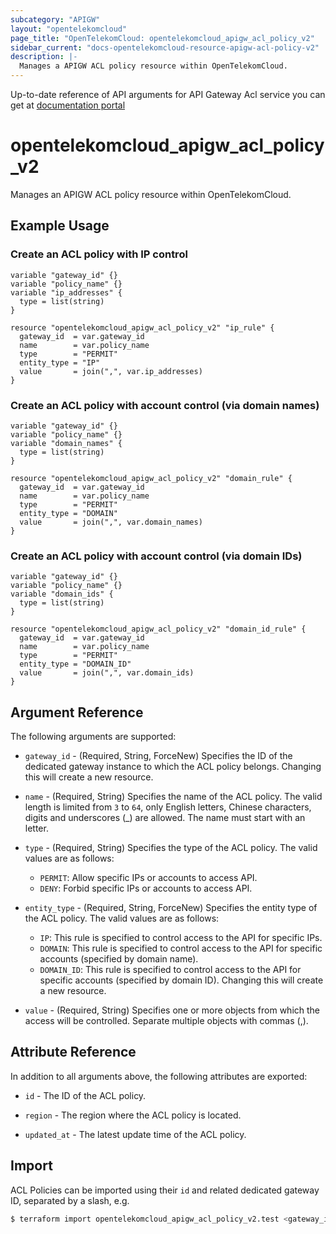 ```yaml
---
subcategory: "APIGW"
layout: "opentelekomcloud"
page_title: "OpenTelekomCloud: opentelekomcloud_apigw_acl_policy_v2"
sidebar_current: "docs-opentelekomcloud-resource-apigw-acl-policy-v2"
description: |-
  Manages a APIGW ACL policy resource within OpenTelekomCloud.
---
```


Up-to-date reference of API arguments for API Gateway Acl service you can get at
[documentation portal](https://docs.otc.t-systems.com/api-gateway/api-ref/dedicated_gateway_apis_v2/access_control_policy_management/index.html)

# opentelekomcloud_apigw_acl_policy_v2

Manages an APIGW ACL policy resource within OpenTelekomCloud.

## Example Usage

### Create an ACL policy with IP control

```hcl
variable "gateway_id" {}
variable "policy_name" {}
variable "ip_addresses" {
  type = list(string)
}

resource "opentelekomcloud_apigw_acl_policy_v2" "ip_rule" {
  gateway_id  = var.gateway_id
  name        = var.policy_name
  type        = "PERMIT"
  entity_type = "IP"
  value       = join(",", var.ip_addresses)
}
```

### Create an ACL policy with account control (via domain names)

```hcl
variable "gateway_id" {}
variable "policy_name" {}
variable "domain_names" {
  type = list(string)
}

resource "opentelekomcloud_apigw_acl_policy_v2" "domain_rule" {
  gateway_id  = var.gateway_id
  name        = var.policy_name
  type        = "PERMIT"
  entity_type = "DOMAIN"
  value       = join(",", var.domain_names)
}
```

### Create an ACL policy with account control (via domain IDs)

```hcl
variable "gateway_id" {}
variable "policy_name" {}
variable "domain_ids" {
  type = list(string)
}

resource "opentelekomcloud_apigw_acl_policy_v2" "domain_id_rule" {
  gateway_id  = var.gateway_id
  name        = var.policy_name
  type        = "PERMIT"
  entity_type = "DOMAIN_ID"
  value       = join(",", var.domain_ids)
}
```

## Argument Reference

The following arguments are supported:
* `gateway_id` - (Required, String, ForceNew) Specifies the ID of the dedicated gateway instance to which the ACL
  policy belongs.
  Changing this will create a new resource.

* `name` - (Required, String) Specifies the name of the ACL policy.
  The valid length is limited from `3` to `64`, only English letters, Chinese characters, digits and underscores (_) are
  allowed. The name must start with an letter.

* `type` - (Required, String) Specifies the type of the ACL policy.
  The valid values are as follows:
  + `PERMIT`: Allow specific IPs or accounts to access API.
  + `DENY`: Forbid specific IPs or accounts to access API.

* `entity_type` - (Required, String, ForceNew) Specifies the entity type of the ACL policy.
  The valid values are as follows:
  + `IP`: This rule is specified to control access to the API for specific IPs.
  + `DOMAIN`: This rule is specified to control access to the API for specific accounts (specified by domain name).
  + `DOMAIN_ID`: This rule is specified to control access to the API for specific accounts (specified by domain ID).
  Changing this will create a new resource.

* `value` - (Required, String) Specifies one or more objects from which the access will be controlled.
  Separate multiple objects with commas (,).

## Attribute Reference

In addition to all arguments above, the following attributes are exported:

* `id` - The ID of the ACL policy.

* `region` - The region where the ACL policy is located.

* `updated_at` - The latest update time of the ACL policy.

## Import

ACL Policies can be imported using their `id` and related dedicated gateway ID, separated by a slash, e.g.

```bash
$ terraform import opentelekomcloud_apigw_acl_policy_v2.test <gateway_id>/<id>
```
